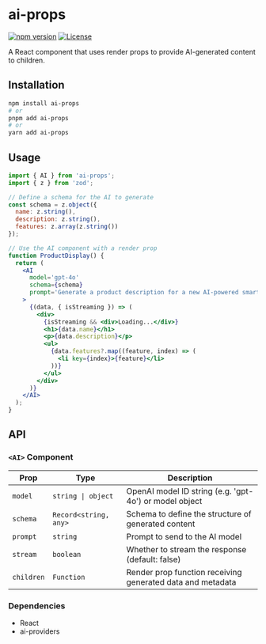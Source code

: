 # ai-props

[![npm version](https://img.shields.io/npm/v/ai-props.svg)](https://www.npmjs.com/package/ai-props)
[![License](https://img.shields.io/npm/l/ai-props.svg)](https://github.com/drivly/primitives.org.ai/blob/main/packages/ai-props/LICENSE)

A React component that uses render props to provide AI-generated content to children.

## Installation

```bash
npm install ai-props
# or
pnpm add ai-props
# or
yarn add ai-props
```

## Usage

```jsx
import { AI } from 'ai-props';
import { z } from 'zod';

// Define a schema for the AI to generate
const schema = z.object({
  name: z.string(),
  description: z.string(),
  features: z.array(z.string())
});

// Use the AI component with a render prop
function ProductDisplay() {
  return (
    <AI
      model='gpt-4o'
      schema={schema}
      prompt='Generate a product description for a new AI-powered smartphone'
    >
      {(data, { isStreaming }) => (
        <div>
          {isStreaming && <div>Loading...</div>}
          <h1>{data.name}</h1>
          <p>{data.description}</p>
          <ul>
            {data.features?.map((feature, index) => (
              <li key={index}>{feature}</li>
            ))}
          </ul>
        </div>
      )}
    </AI>
  );
}
```

## API

### `<AI>` Component

| Prop | Type | Description |
|------|------|-------------|
| `model` | `string \| object` | OpenAI model ID string (e.g. 'gpt-4o') or model object |
| `schema` | `Record<string, any>` | Schema to define the structure of generated content |
| `prompt` | `string` | Prompt to send to the AI model |
| `stream` | `boolean` | Whether to stream the response (default: false) |
| `children` | `Function` | Render prop function receiving generated data and metadata |

### Dependencies

- React
- ai-providers
